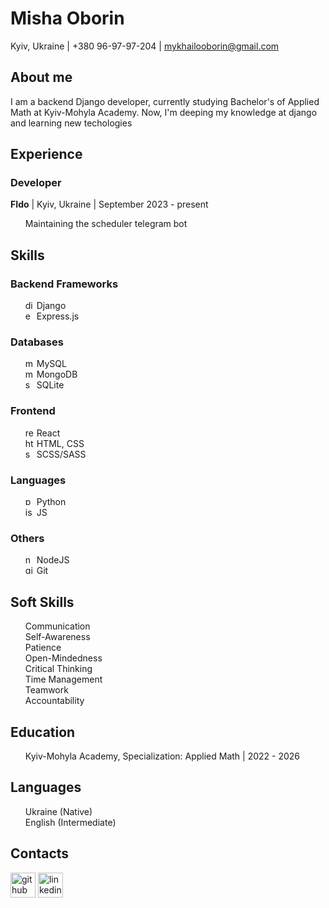 # Misha Oborin
Kyiv, Ukraine | +380 96-97-97-204 | mykhailooborin@gmail.com

## About me 

I am a backend Django developer, currently studying Bachelor's of Applied Math at Kyiv-Mohyla Academy.
Now, I'm deeping my knowledge at django and learning new techologies


## Experience
### Developer
**FIdo** | Kyiv, Ukraine | September 2023 - present
- Maintaining the scheduler telegram bot

## Skills

### Backend Frameworks

- <img src='https://cdn.jsdelivr.net/npm/simple-icons@3.0.1/icons/django.svg' alt='django' height='14'> Django
- <img src='https://expressjs.com/images/favicon.png' alt='expressjs' height='14'> Express.js

### Databases
- <img src='https://cdn.jsdelivr.net/npm/simple-icons@3.0.1/icons/mysql.svg' alt='mysql' height='14'> MySQL
- <img src='https://cdn.jsdelivr.net/npm/simple-icons@3.0.1/icons/mongodb.svg' alt='mongodb' height='14'> MongoDB
- <img src='https://cdn.jsdelivr.net/npm/simple-icons@3.0.1/icons/sqlite.svg' alt='sqlite' height='14'> SQLite

### Frontend
- <img src='https://cdn.jsdelivr.net/npm/simple-icons@3.0.1/icons/react.svg' alt='react' height='14'> React
- <img src='https://cdn.jsdelivr.net/npm/simple-icons@3.0.1/icons/html5.svg' alt='html' height='14'> HTML, CSS
- <img src='https://cdn.jsdelivr.net/npm/simple-icons@3.0.1/icons/sass.svg' alt='sass' height='14'> SCSS/SASS

### Languages
- <img src='https://cdn.jsdelivr.net/npm/simple-icons@3.0.1/icons/python.svg' alt='python' height='14'> Python
- <img src='https://cdn.jsdelivr.net/npm/simple-icons@3.0.1/icons/javascript.svg' alt='js' height='14'> JS

### Others
- <img src='https://cdn.jsdelivr.net/npm/simple-icons@3.0.1/icons/node-dot-js.svg' alt='nodejs' height='14'> NodeJS
- <img src='https://cdn.jsdelivr.net/npm/simple-icons@3.0.1/icons/git.svg' alt='git' height='14'> Git


## Soft Skills

- Communication
- Self-Awareness
- Patience
- Open-Mindedness
- Critical Thinking
- Time Management 
- Teamwork
- Accountability


## Education
- Kyiv-Mohyla Academy, Specialization: Applied Math | 2022 - 2026


## Languages
- Ukraine (Native)
- English (Intermediate)

## Contacts

[<img src='https://cdn.jsdelivr.net/npm/simple-icons@3.0.1/icons/github.svg' alt='github' height='40'>](https://github.com/5misha5)  [<img src='https://cdn.jsdelivr.net/npm/simple-icons@3.0.1/icons/linkedin.svg' alt='linkedin' height='40'>](https://www.linkedin.com/in/https://www.linkedin.com/in/misha-oborin-353a30238//)  



<style>
    ul {
        list-style-type: none;
    }
</style>
    